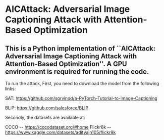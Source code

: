 # AICAttack: Adversarial Image Captioning Attack with Attention-Based Optimization

## This is a Python implementation of ``AICAttack: Adversarial Image Captioning Attack with Attention-Based Optimization''. A GPU environment is required for running the code.
To run the attack,
First, you need to download the model from the following links:

SAT: https://github.com/sgrvinod/a-PyTorch-Tutorial-to-Image-Captioning

BLIP: https://github.com/salesforce/BLIP

Secondly, the datasets are available at:

COCO -- https://cocodataset.org/#home
Flickr8k -- https://www.kaggle.com/datasets/adityajn105/flickr8k
